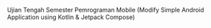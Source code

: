 Ujian Tengah Semester Pemrograman Mobile
(Modify Simple Android Application using Kotlin & Jetpack Compose)

